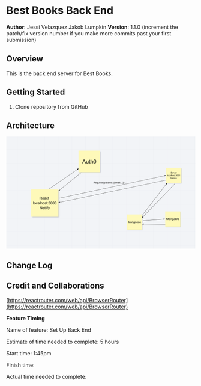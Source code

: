 # Best Books Back End

**Author**: Jessi Velazquez Jakob Lumpkin
**Version**: 1.1.0 (increment the patch/fix version number if you make more commits past your first submission)

## Overview
<!-- Provide a high level overview of what this application is and why you are building it, beyond the fact that it's an assignment for this class. (i.e. What's your problem domain?) -->
This is the back end server for Best Books.

## Getting Started
<!-- What are the steps that a user must take in order to build this app on their own machine and get it running? -->
1. Clone repository from GitHub

## Architecture
<!-- Provide a detailed description of the application design. What technologies (languages, libraries, etc) you're using, and any other relevant design information. -->
![Site Architecture](./images/BackEndArch.png)

## Change Log
<!-- Use this area to document the iterative changes made to your application as each feature is successfully implemented. Use time stamps. Here's an example:

01-01-2001 4:59pm - Application now has a fully-functional express server, with a GET route for the location resource. -->


## Credit and Collaborations
<!-- Give credit (and a link) to other people or resources that helped you build this application. -->
[https://reactrouter.com/web/api/BrowserRouter](https://reactrouter.com/web/api/BrowserRouter)

**Feature Timing**

Name of feature: Set Up Back End

Estimate of time needed to complete: 5 hours

Start time: 1:45pm

Finish time: 

Actual time needed to complete: 
